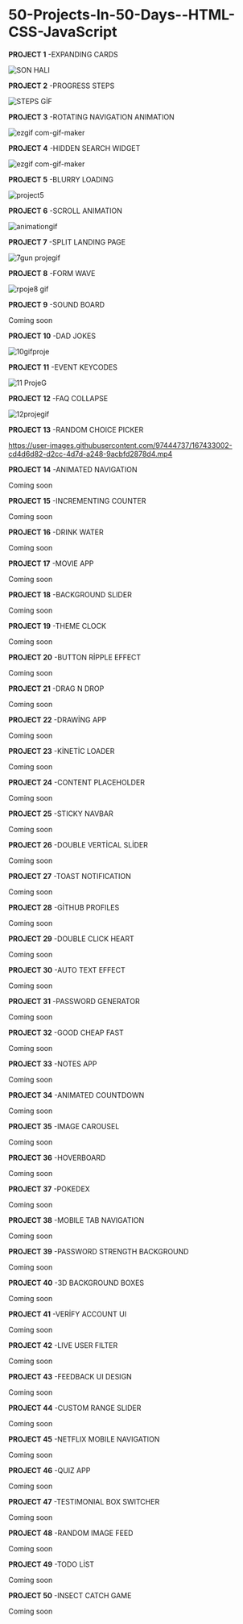 # 50-Projects-In-50-Days--HTML-CSS-JavaScript


**PROJECT 1**
-EXPANDING CARDS


![SON HALI](https://user-images.githubusercontent.com/97444737/164299583-a8c27b97-6214-438c-9127-e4c59acc12d4.gif)




**PROJECT 2**
-PROGRESS STEPS




![STEPS GİF](https://user-images.githubusercontent.com/97444737/164291925-593de050-b3e7-4894-afc6-b748fda418c4.gif)




**PROJECT 3**
-ROTATING NAVIGATION ANIMATION


![ezgif com-gif-maker](https://user-images.githubusercontent.com/97444737/164516580-8427b652-aa92-4119-bce8-b1bc4734c26a.gif)






**PROJECT 4**
-HIDDEN SEARCH WIDGET


![ezgif com-gif-maker](https://user-images.githubusercontent.com/97444737/164688115-1b4c5078-4bc7-4e30-a63e-03401ce9fc93.gif)


**PROJECT 5**
-BLURRY LOADING




![project5](https://user-images.githubusercontent.com/97444737/164981409-77a3a976-e773-4909-a806-6428504f00e8.gif)








**PROJECT 6**
-SCROLL ANIMATION


![animationgif](https://user-images.githubusercontent.com/97444737/165129022-de208f78-f8e1-4b2d-a5f5-93386bdc5548.gif)




**PROJECT 7**
-SPLIT LANDING PAGE	


![7gun projegif](https://user-images.githubusercontent.com/97444737/165291345-25918ea6-6db0-4841-9510-df9143eab81d.gif)



**PROJECT 8**
-FORM WAVE

![rpoje8 gif](https://user-images.githubusercontent.com/97444737/165368510-18f1e375-8306-49b6-889b-85d7fad5aed4.gif)




**PROJECT 9**
-SOUND BOARD

Coming soon

**PROJECT 10**
-DAD JOKES	



![10gifproje](https://user-images.githubusercontent.com/97444737/165820110-9a47eec4-7ab5-4284-bd87-c79bdbc76db5.gif)



**PROJECT 11**
-EVENT KEYCODES


![11 ProjeG](https://user-images.githubusercontent.com/97444737/166099659-109ef03f-3676-45f1-b453-b55dc6e69546.gif)




**PROJECT 12**
-FAQ COLLAPSE


![12projegif](https://user-images.githubusercontent.com/97444737/167359028-eaa80167-9856-46b4-a25f-c110f62577ab.gif)


**PROJECT 13**
-RANDOM CHOICE PICKER


https://user-images.githubusercontent.com/97444737/167433002-cd4d6d82-d2cc-4d7d-a248-9acbfd2878d4.mp4



**PROJECT 14**
-ANIMATED NAVIGATION	

Coming soon

**PROJECT 15**
-INCREMENTING COUNTER




Coming soon

**PROJECT 16**
-DRINK WATER

Coming soon

**PROJECT 17**
-MOVIE APP	

Coming soon

**PROJECT 18**
-BACKGROUND SLIDER

Coming soon

**PROJECT 19**
-THEME CLOCK

Coming soon

**PROJECT 20**
-BUTTON RİPPLE EFFECT

Coming soon

**PROJECT 21**
-DRAG N DROP

Coming soon

**PROJECT 22**
-DRAWİNG APP

Coming soon

**PROJECT 23**
-KİNETİC LOADER

Coming soon

**PROJECT 24**
-CONTENT PLACEHOLDER

Coming soon

**PROJECT 25**
-STICKY NAVBAR

Coming soon

**PROJECT 26**
-DOUBLE VERTİCAL SLİDER

Coming soon

**PROJECT 27**
-TOAST NOTIFICATION

Coming soon

**PROJECT 28**
-GİTHUB PROFILES

Coming soon

**PROJECT 29**
-DOUBLE CLICK HEART

Coming soon

**PROJECT 30**
-AUTO TEXT EFFECT

Coming soon

**PROJECT 31**
-PASSWORD GENERATOR	

Coming soon

**PROJECT 32**
-GOOD CHEAP FAST

Coming soon

**PROJECT 33**
-NOTES APP

Coming soon

**PROJECT 34**
-ANIMATED COUNTDOWN

Coming soon

**PROJECT 35**
-IMAGE CAROUSEL

Coming soon

**PROJECT 36**
-HOVERBOARD

Coming soon

**PROJECT 37**
-POKEDEX

Coming soon

**PROJECT 38**
-MOBILE TAB NAVIGATION

Coming soon

**PROJECT 39**
-PASSWORD STRENGTH BACKGROUND

Coming soon

**PROJECT 40**
-3D BACKGROUND BOXES

Coming soon

**PROJECT 41**
-VERİFY ACCOUNT UI

Coming soon

**PROJECT 42**
-LIVE USER FILTER

Coming soon

**PROJECT 43**
-FEEDBACK UI DESIGN

Coming soon

**PROJECT 44**
-CUSTOM RANGE SLIDER

Coming soon

**PROJECT 45**
-NETFLIX MOBILE NAVIGATION

Coming soon

**PROJECT 46**
-QUIZ APP	

Coming soon

**PROJECT 47**
-TESTIMONIAL BOX SWITCHER

Coming soon

**PROJECT 48**
-RANDOM IMAGE FEED

Coming soon

**PROJECT 49**
-TODO LİST

Coming soon

**PROJECT 50**
-INSECT CATCH GAME

Coming soon




